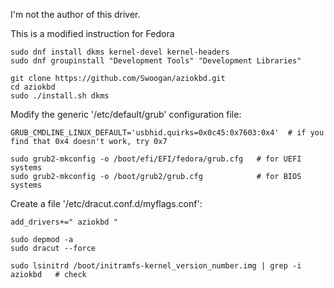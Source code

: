 I'm not the author of this driver.

This is a modified instruction for Fedora

```
sudo dnf install dkms kernel-devel kernel-headers
sudo dnf groupinstall "Development Tools" "Development Libraries"

git clone https://github.com/Swoogan/aziokbd.git
cd aziokbd
sudo ./install.sh dkms
```

Modify the generic '/etc/default/grub' configuration file:
```
GRUB_CMDLINE_LINUX_DEFAULT='usbhid.quirks=0x0c45:0x7603:0x4'  # if you find that 0x4 doesn't work, try 0x7
```
```
sudo grub2-mkconfig -o /boot/efi/EFI/fedora/grub.cfg   # for UEFI systems
sudo grub2-mkconfig -o /boot/grub2/grub.cfg            # for BIOS systems
```

Create a file '/etc/dracut.conf.d/myflags.conf':
```
add_drivers+=" aziokbd "
```
```
sudo depmod -a 
sudo dracut --force

sudo lsinitrd /boot/initramfs-kernel_version_number.img | grep -i aziokbd   # check
```

